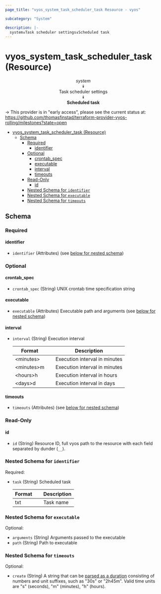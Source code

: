 ```yaml
---
page_title: "vyos_system_task_scheduler_task Resource - vyos"

subcategory: "System"

description: |-
  system⯯Task scheduler settings⯯Scheduled task
---
```


# vyos_system_task_scheduler_task (Resource)
<center>

*system*  
⯯  
Task scheduler settings  
⯯  
**Scheduled task**


</center>

-> This provider is in "early access", please see the current status at: https://github.com/thomasfinstad/terraform-provider-vyos-rolling/milestones?state=open

<!--TOC-->

- [vyos_system_task_scheduler_task (Resource)](#vyos_system_task_scheduler_task-resource)
  - [Schema](#schema)
    - [Required](#required)
      - [identifier](#identifier)
    - [Optional](#optional)
      - [crontab_spec](#crontab_spec)
      - [executable](#executable)
      - [interval](#interval)
      - [timeouts](#timeouts)
    - [Read-Only](#read-only)
      - [id](#id)
    - [Nested Schema for `identifier`](#nested-schema-for-identifier)
    - [Nested Schema for `executable`](#nested-schema-for-executable)
    - [Nested Schema for `timeouts`](#nested-schema-for-timeouts)

<!--TOC-->

<!-- schema generated by tfplugindocs -->
## Schema

### Required

#### identifier
- `identifier` (Attributes) (see [below for nested schema](#nestedatt--identifier))

### Optional

#### crontab_spec
- `crontab_spec` (String) UNIX crontab time specification string
#### executable
- `executable` (Attributes) Executable path and arguments (see [below for nested schema](#nestedatt--executable))
#### interval
- `interval` (String) Execution interval

    |  Format      &emsp;|  Description                    |
    |--------------|---------------------------------|
    |  &lt;minutes&gt;   &emsp;|  Execution interval in minutes  |
    |  &lt;minutes&gt;m  &emsp;|  Execution interval in minutes  |
    |  &lt;hours&gt;h    &emsp;|  Execution interval in hours    |
    |  &lt;days&gt;d     &emsp;|  Execution interval in days     |
#### timeouts
- `timeouts` (Attributes) (see [below for nested schema](#nestedatt--timeouts))

### Read-Only

#### id
- `id` (String) Resource ID, full vyos path to the resource with each field separated by dunder (`__`).

<a id="nestedatt--identifier"></a>
### Nested Schema for `identifier`

Required:

- `task` (String) Scheduled task

    |  Format  &emsp;|  Description  |
    |----------|---------------|
    |  txt     &emsp;|  Task name    |


<a id="nestedatt--executable"></a>
### Nested Schema for `executable`

Optional:

- `arguments` (String) Arguments passed to the executable
- `path` (String) Path to executable


<a id="nestedatt--timeouts"></a>
### Nested Schema for `timeouts`

Optional:

- `create` (String) A string that can be [parsed as a duration](https://pkg.go.dev/time#ParseDuration) consisting of numbers and unit suffixes, such as &#34;30s&#34; or &#34;2h45m&#34;. Valid time units are &#34;s&#34; (seconds), &#34;m&#34; (minutes), &#34;h&#34; (hours).
